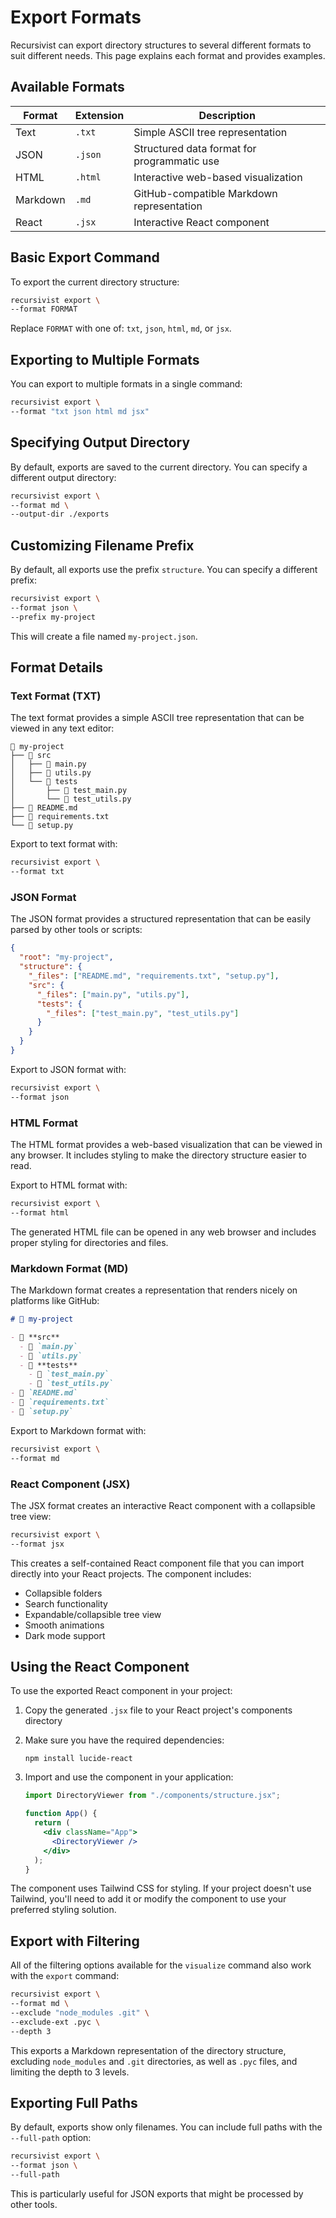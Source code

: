 # Export Formats

Recursivist can export directory structures to several different formats to suit different needs. This page explains each format and provides examples.

## Available Formats

| Format   | Extension | Description                                 |
| -------- | --------- | ------------------------------------------- |
| Text     | `.txt`    | Simple ASCII tree representation            |
| JSON     | `.json`   | Structured data format for programmatic use |
| HTML     | `.html`   | Interactive web-based visualization         |
| Markdown | `.md`     | GitHub-compatible Markdown representation   |
| React    | `.jsx`    | Interactive React component                 |

## Basic Export Command

To export the current directory structure:

```bash
recursivist export \
--format FORMAT
```

Replace `FORMAT` with one of: `txt`, `json`, `html`, `md`, or `jsx`.

## Exporting to Multiple Formats

You can export to multiple formats in a single command:

```bash
recursivist export \
--format "txt json html md jsx"
```

## Specifying Output Directory

By default, exports are saved to the current directory. You can specify a different output directory:

```bash
recursivist export \
--format md \
--output-dir ./exports
```

## Customizing Filename Prefix

By default, all exports use the prefix `structure`. You can specify a different prefix:

```bash
recursivist export \
--format json \
--prefix my-project
```

This will create a file named `my-project.json`.

## Format Details

### Text Format (TXT)

The text format provides a simple ASCII tree representation that can be viewed in any text editor:

```
📂 my-project
├── 📁 src
│   ├── 📄 main.py
│   ├── 📄 utils.py
│   └── 📁 tests
│       ├── 📄 test_main.py
│       └── 📄 test_utils.py
├── 📄 README.md
├── 📄 requirements.txt
└── 📄 setup.py
```

Export to text format with:

```bash
recursivist export \
--format txt
```

### JSON Format

The JSON format provides a structured representation that can be easily parsed by other tools or scripts:

```json
{
  "root": "my-project",
  "structure": {
    "_files": ["README.md", "requirements.txt", "setup.py"],
    "src": {
      "_files": ["main.py", "utils.py"],
      "tests": {
        "_files": ["test_main.py", "test_utils.py"]
      }
    }
  }
}
```

Export to JSON format with:

```bash
recursivist export \
--format json
```

### HTML Format

The HTML format provides a web-based visualization that can be viewed in any browser. It includes styling to make the directory structure easier to read.

Export to HTML format with:

```bash
recursivist export \
--format html
```

The generated HTML file can be opened in any web browser and includes proper styling for directories and files.

### Markdown Format (MD)

The Markdown format creates a representation that renders nicely on platforms like GitHub:

```markdown
# 📂 my-project

- 📁 **src**
  - 📄 `main.py`
  - 📄 `utils.py`
  - 📁 **tests**
    - 📄 `test_main.py`
    - 📄 `test_utils.py`
- 📄 `README.md`
- 📄 `requirements.txt`
- 📄 `setup.py`
```

Export to Markdown format with:

```bash
recursivist export \
--format md
```

### React Component (JSX)

The JSX format creates an interactive React component with a collapsible tree view:

```bash
recursivist export \
--format jsx
```

This creates a self-contained React component file that you can import directly into your React projects. The component includes:

- Collapsible folders
- Search functionality
- Expandable/collapsible tree view
- Smooth animations
- Dark mode support

## Using the React Component

To use the exported React component in your project:

1. Copy the generated `.jsx` file to your React project's components directory
2. Make sure you have the required dependencies:
   ```
   npm install lucide-react
   ```
3. Import and use the component in your application:

   ```jsx
   import DirectoryViewer from "./components/structure.jsx";

   function App() {
     return (
       <div className="App">
         <DirectoryViewer />
       </div>
     );
   }
   ```

The component uses Tailwind CSS for styling. If your project doesn't use Tailwind, you'll need to add it or modify the component to use your preferred styling solution.

## Export with Filtering

All of the filtering options available for the `visualize` command also work with the `export` command:

```bash
recursivist export \
--format md \
--exclude "node_modules .git" \
--exclude-ext .pyc \
--depth 3
```

This exports a Markdown representation of the directory structure, excluding `node_modules` and `.git` directories, as well as `.pyc` files, and limiting the depth to 3 levels.

## Exporting Full Paths

By default, exports show only filenames. You can include full paths with the `--full-path` option:

```bash
recursivist export \
--format json \
--full-path
```

This is particularly useful for JSON exports that might be processed by other tools.
